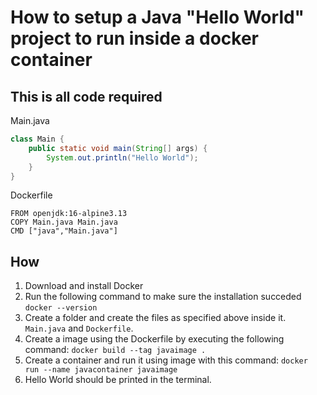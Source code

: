 # How to setup a Java "Hello World" project to run inside a docker container

## This is all code required


Main.java
```java 
class Main {
	public static void main(String[] args) {
		System.out.println("Hello World");
	}
}
```
Dockerfile
```
FROM openjdk:16-alpine3.13
COPY Main.java Main.java
CMD ["java","Main.java"]
```


## How

1. Download and install Docker
2. Run the following command to make sure the installation succeded `docker --version`
3. Create a folder and create the files as specified above inside it. `Main.java` and `Dockerfile`.
4. Create a image using the Dockerfile by executing the following command: `docker build --tag javaimage .`
5. Create a container and run it using image with this command: `docker run --name javacontainer javaimage`   
6. Hello World should be printed in the terminal.
